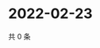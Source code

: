 # 2022-02-23

共 0 条

<!-- BEGIN WEIBO -->
<!-- 最后更新时间 Wed Feb 23 2022 04:15:30 GMT+0800 (China Standard Time) -->

<!-- END WEIBO -->
